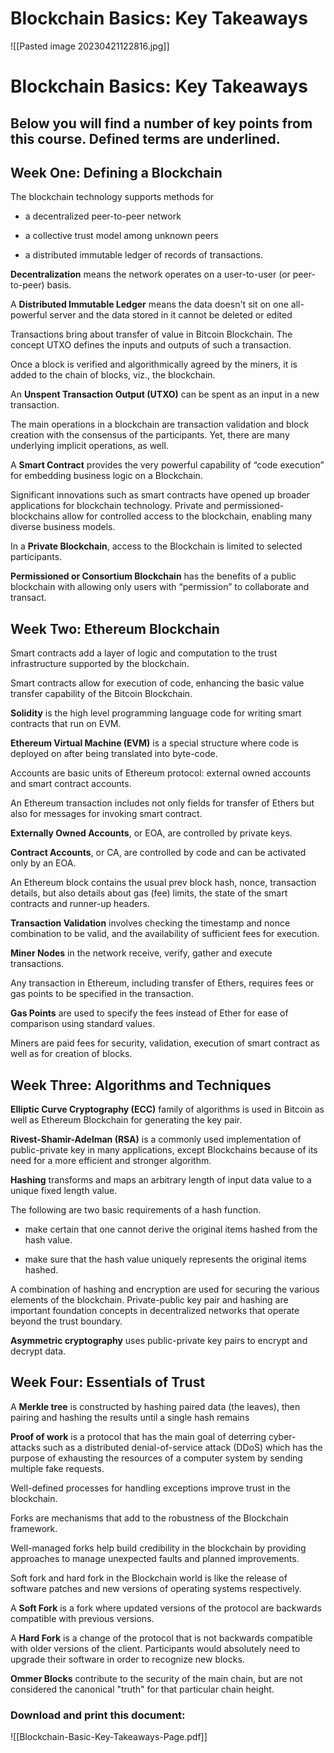 # Blockchain Basics: Key Takeaways
![[Pasted image 20230421122816.jpg]]

# **Blockchain Basics: Key Takeaways**

## Below you will find a number of key points from this course. Defined terms are underlined.

## **Week One: Defining a Blockchain**

The blockchain technology supports methods for

-   a decentralized peer-to-peer network
    
-   a collective trust model among unknown peers
    
-   a distributed immutable ledger of records of transactions.
    

**Decentralization** means the network operates on a user-to-user (or peer-to-peer) basis.

A **Distributed Immutable Ledger** means the data doesn't sit on one all-powerful server and the data stored in it cannot be deleted or edited

Transactions bring about transfer of value in Bitcoin Blockchain. The concept UTXO defines the inputs and outputs of such a transaction.

Once a block is verified and algorithmically agreed by the miners, it is added to the chain of blocks, viz., the blockchain.

An **Unspent Transaction Output (UTXO)** can be spent as an input in a new transaction.

The main operations in a blockchain are transaction validation and block creation with the consensus of the participants. Yet, there are many underlying implicit operations, as well.

A **Smart Contract** provides the very powerful capability of “code execution” for embedding business logic on a Blockchain.

Significant innovations such as smart contracts have opened up broader applications for blockchain technology. Private and permissioned- blockchains allow for controlled access to the blockchain, enabling many diverse business models.

In a **Private Blockchain**, access to the Blockchain is limited to selected participants.

**Permissioned or Consortium Blockchain** has the benefits of a public blockchain with allowing only users with “permission” to collaborate and transact.

## **Week Two: Ethereum Blockchain**

Smart contracts add a layer of logic and computation to the trust infrastructure supported by the blockchain.

Smart contracts allow for execution of code, enhancing the basic value transfer capability of the Bitcoin Blockchain.

**Solidity** is the high level programming language code for writing smart contracts that run on EVM.

**Ethereum Virtual Machine (EVM)** is a special structure where code is deployed on after being translated into byte-code.

Accounts are basic units of Ethereum protocol: external owned accounts and smart contract accounts.

An Ethereum transaction includes not only fields for transfer of Ethers but also for messages for invoking smart contract.

**Externally Owned Accounts**, or EOA, are controlled by private keys.

**Contract Accounts**, or CA, are controlled by code and can be activated only by an EOA.

An Ethereum block contains the usual prev block hash, nonce, transaction details, but also details about gas (fee) limits, the state of the smart contracts and runner-up headers.

**Transaction Validation** involves checking the timestamp and nonce combination to be valid, and the availability of sufficient fees for execution.

**Miner Nodes** in the network receive, verify, gather and execute transactions.

Any transaction in Ethereum, including transfer of Ethers, requires fees or gas points to be specified in the transaction.

**Gas Points** are used to specify the fees instead of Ether for ease of comparison using standard values.

Miners are paid fees for security, validation, execution of smart contract as well as for creation of blocks.

## **Week Three: Algorithms and Techniques**

**Elliptic Curve Cryptography (ECC)** family of algorithms is used in Bitcoin as well as Ethereum Blockchain for generating the key pair.

**Rivest-Shamir-Adelman (RSA)** is a commonly used implementation of public-private key in many applications, except Blockchains because of its need for a more efficient and stronger algorithm.

**Hashing** transforms and maps an arbitrary length of input data value to a unique fixed length value.

The following are two basic requirements of a hash function.

-   make certain that one cannot derive the original items hashed from the hash value.
    
-   make sure that the hash value uniquely represents the original items hashed.
    

A combination of hashing and encryption are used for securing the various elements of the blockchain. Private-public key pair and hashing are important foundation concepts in decentralized networks that operate beyond the trust boundary.

**Asymmetric cryptography** uses public-private key pairs to encrypt and decrypt data.

## **Week Four: Essentials of Trust**

A **Merkle tree** is constructed by hashing paired data (the leaves), then pairing and hashing the results until a single hash remains

**Proof of work** is a protocol that has the main goal of deterring cyber-attacks such as a distributed denial-of-service attack (DDoS) which has the purpose of exhausting the resources of a computer system by sending multiple fake requests.

Well-defined processes for handling exceptions improve trust in the blockchain.

Forks are mechanisms that add to the robustness of the Blockchain framework.

Well-managed forks help build credibility in the blockchain by providing approaches to manage unexpected faults and planned improvements.

Soft fork and hard fork in the Blockchain world is like the release of software patches and new versions of operating systems respectively.

A **Soft Fork** is a fork where updated versions of the protocol are backwards compatible with previous versions.

A **Hard Fork** is a change of the protocol that is not backwards compatible with older versions of the client. Participants would absolutely need to upgrade their software in order to recognize new blocks.

**Ommer Blocks** contribute to the security of the main chain, but are not considered the canonical "truth" for that particular chain height.

### Download and print this document:

![[Blockchain-Basic-Key-Takeaways-Page.pdf]]

